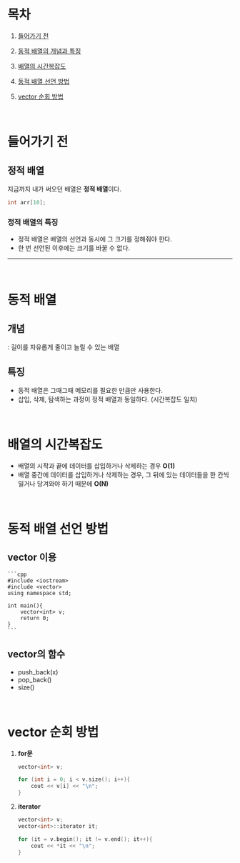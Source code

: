 # 목차
1. [들어가기 전](#들어가기-전)
2. [동적 배열의 개념과 특징](#동적-배열)
3. [배열의 시간복잡도](#배열의-시간복잡도)
4. [동적 배열 선언 방법](#동적-배열-선언-방법)

5. [vector 순회 방법](#vector-순회-방법)

<br>

# 들어가기 전 
## 정적 배열

지금까지 내가 써오던 배열은 **정적 배열**이다.

```cpp
int arr[10];
```

### 정적 배열의 특징

- 정적 배열은 배열의 선언과 동시에 그 크기를 정해줘야 한다.
- 한 번 선언된 이후에는 크기를 바꿀 수 없다.

---

<br>

# 동적 배열
## 개념
: 길이를 자유롭게 줄이고 늘릴 수 있는 배열 


## 특징 

- 동적 배열은 그때그때 메모리를 필요한 만큼만 사용한다.
- 삽입, 삭제, 탐색하는 과정이 정적 배열과 동일하다. (시간복잡도 일치)

<br>

# 배열의 시간복잡도

- 배열의 시작과 끝에 데이터를 삽입하거나 삭제하는 경우 **O(1)**
- 배열 중간에 데이터를 삽입하거나 삭제하는 경우, 그 뒤에 있는 데이터들을 한 칸씩 밀거나 당겨와야 하기 때문에 **O(N)**

<br>

# 동적 배열 선언 방법

## vector 이용

	```cpp
	#include <iostream>
	#include <vector>
	using namespace std;

	int main(){
		vector<int> v;
		return 0;
	}
	```
## vector의 함수
- push_back(x)
- pop_back()
- size()


<br>

# vector 순회 방법

1. **for문**

	```cpp
	vector<int> v;

	for (int i = 0; i < v.size(); i++){
		cout << v[i] << "\n";
	}
	```

2.  **iterator**

	```cpp
	vector<int> v;
	vector<int>::iterator it;

	for (it = v.begin(); it != v.end(); it++){
		cout << *it << "\n";
	}
	```